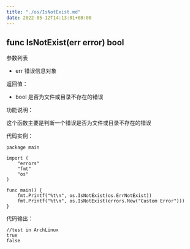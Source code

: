 ```yaml
---
title: "./os/IsNotExist.md"
date: 2022-05-12T14:13:01+08:00
---
```

## func IsNotExist(err error) bool

参数列表

- err 错误信息对象

返回值：

- bool 是否为文件或目录不存在的错误

功能说明：

这个函数主要是判断一个错误是否为文件或目录不存在的错误

代码实例：

    package main

    import (
        "errors"
        "fmt"
        "os"
    )

    func main() {
        fmt.Printf("%t\n", os.IsNotExist(os.ErrNotExist))
        fmt.Printf("%t\n", os.IsNotExist(errors.New("Custom Error")))
    }

代码输出：

    //test in ArchLinux
    true
    false
